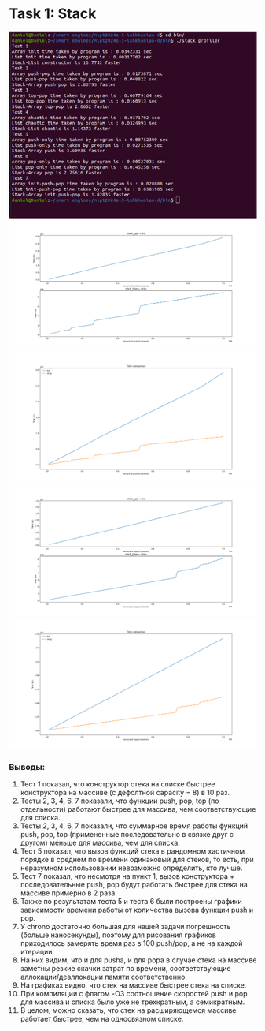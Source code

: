 # Task 1: Stack
![screen.png](https://github.com/Danchess17/mipt2024s-3-ishkhanian-d/blob/main/screen.png)
![push1.png](https://github.com/Danchess17/mipt2024s-3-ishkhanian-d/blob/main/push1.png)
![push1.png](https://github.com/Danchess17/mipt2024s-3-ishkhanian-d/blob/main/push2.png)
![pop1.png](https://github.com/Danchess17/mipt2024s-3-ishkhanian-d/blob/main/pop1.png)
![pop2.png](https://github.com/Danchess17/mipt2024s-3-ishkhanian-d/blob/main/pop2.png)
### Выводы:
1) Тест 1 показал, что конструктор стека на списке быстрее конструктора на массиве (с дефолтной capacity = 8) в 10 раз.
2) Тесты 2, 3, 4, 6, 7 показали, что функции push, pop, top (по отдельности) работают быстрее для массива, чем соответствующие для списка.
3) Тесты 2, 3, 4, 6, 7 показали, что суммарное время работы функций push, pop, top (примененные последовательно в связке друг с другом) меньше для массива, чем для списка.
4) Тест 5 показал, что вызов функций стека в рандомном хаотичном порядке в среднем по времени одинаковый для стеков, то есть, при неразумном использовании невозможно определить, кто лучше.
5) Тест 7 показал, что несмотря на пункт 1, вызов конструктора + последовательные push, pop будут работать быстрее для стека на массиве примерно в 2 раза.
6) Также по результатам теста 5 и теста 6 были построены графики зависимости времени работы от количества вызова функции push и pop.
7) У chrono достаточно большая для нашей задачи погрешность (больше наносекунды), поэтому для рисования графиков приходилось замерять время раз в 100 push/pop, а не на каждой итерации.
8) На них видим, что и для pusha, и для popa в случае стека на массиве заметны резкие скачки затрат по времени, соответствующие аллокации/деаллокации памяти соответственно.
9) На графиках видно, что стек на массиве быстрее стека на списке.
10) При компиляции c флагом -O3 соотношение скоростей push и pop для массива и списка было уже не трехкратным, а семикратным. 
11) В целом, можно сказать, что стек на расширяющемся массиве работает быстрее, чем на односвязном списке.

